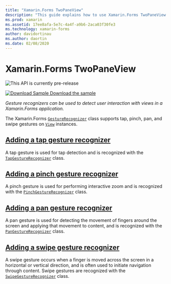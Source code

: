 ```yaml
---
title: "Xamarin.Forms TwoPaneView"
description: "This guide explains how to use Xamarin.Forms TwoPaneView to optimize your app experience for dual-screen devices such as Surface Duo and Surface Neo."
ms.prod: xamarin
ms.assetid: 17ee8afa-5e7c-4a4f-a9b6-2aca03f30fe3
ms.technology: xamarin-forms
author: davidortinau
ms.author: daortin
ms.date: 02/08/2020
---
```


# Xamarin.Forms TwoPaneView

![](~/media/shared/preview.png "This API is currently pre-release")

[![Download Sample](~/media/shared/download.png) Download the sample](https://github.com/xamarin/xamarin-forms-samples/UserInterface/DualScreen/)

_Gesture recognizers can be used to detect user interaction with views in a Xamarin.Forms application._

The Xamarin.Forms [`GestureRecognizer`](xref:Xamarin.Forms.GestureRecognizer) class supports tap, pinch, pan, and swipe gestures on [`View`](xref:Xamarin.Forms.View) instances.

## [Adding a tap gesture recognizer](tap.md)

A tap gesture is used for tap detection and is recognized with the [`TapGestureRecognizer`](xref:Xamarin.Forms.TapGestureRecognizer) class.

## [Adding a pinch gesture recognizer](pinch.md)

A pinch gesture is used for performing interactive zoom and is recognized with the [`PinchGestureRecognizer`](xref:Xamarin.Forms.PinchGestureRecognizer) class.

## [Adding a pan gesture recognizer](pan.md)

A pan gesture is used for detecting the movement of fingers around the screen and applying that movement to content, and is recognized with the [`PanGestureRecognizer`](xref:Xamarin.Forms.PanGestureRecognizer) class.

## [Adding a swipe gesture recognizer](swipe.md)

A swipe gesture occurs when a finger is moved across the screen in a horizontal or vertical direction, and is often used to initiate navigation through content. Swipe gestures are recognized with the [`SwipeGestureRecognizer`](xref:Xamarin.Forms.SwipeGestureRecognizer) class.
